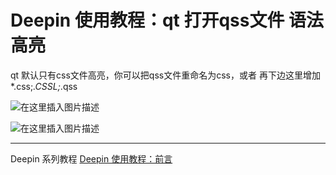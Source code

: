 # Deepin 使用教程：qt  打开qss文件 语法高亮


qt 默认只有css文件高亮，你可以把qss文件重命名为css，或者
再下边这里增加*.css;*.CSSL;*.qss

![在这里插入图片描述](https://img-blog.csdnimg.cn/20191115173445669.png?x-oss-process=image/watermark,type_ZmFuZ3poZW5naGVpdGk,shadow_10,text_aHR0cHM6Ly9ibG9nLmNzZG4ubmV0L2ExNTAwNTc4NDMyMA==,size_16,color_FFFFFF,t_70)

![在这里插入图片描述](https://img-blog.csdnimg.cn/20191115173346838.png?x-oss-process=image/watermark,type_ZmFuZ3poZW5naGVpdGk,shadow_10,text_aHR0cHM6Ly9ibG9nLmNzZG4ubmV0L2ExNTAwNTc4NDMyMA==,size_16,color_FFFFFF,t_70)

---
Deepin  系列教程
[Deepin 使用教程：前言](https://blog.csdn.net/a15005784320/article/details/103083242)